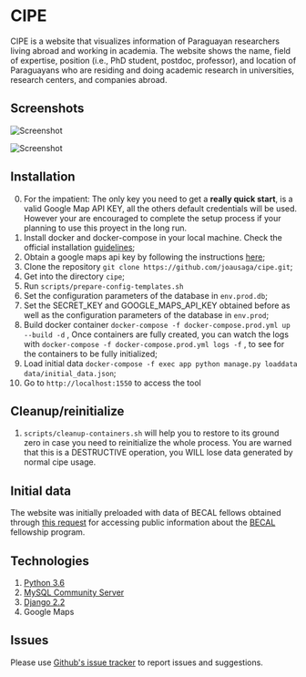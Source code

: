 # CIPE
CIPE is a website that visualizes information of Paraguayan researchers living 
abroad and working in academia. The website shows the name, field of expertise, position 
(i.e., PhD student, postdoc, professor), and location of Paraguayans who are residing and doing 
academic research in universities, research centers, and companies abroad.

## Screenshots

![Screenshot](screenshots/landing.png)

![Screenshot](screenshots/researcher_info.png)

## Installation

0. For the impatient: The only key you need to get a **really quick start**, is a valid Google Map API KEY, all the others default credentials will be used. However your are encouraged to complete the setup process if your planning to use this proyect in the long run.
1. Install docker and docker-compose in your local machine. Check the official installation [guidelines](https://docs.docker.com/install/); 
2. Obtain a google maps api key by following the instructions [here](https://developers.google.com/maps/documentation/embed/get-api-key);
3. Clone the repository `git clone https://github.com/joausaga/cipe.git`;
4. Get into the directory `cipe`;
4. Run `scripts/prepare-config-templates.sh`
5. Set the configuration parameters of the database in `env.prod.db`;
6. Set the SECRET_KEY and GOOGLE_MAPS_API_KEY obtained before as well as the configuration parameters 
of the database in `env.prod`;
7. Build docker container `docker-compose -f docker-compose.prod.yml up --build -d` ,
Once containers are fully created, you can watch the logs with `docker-compose -f docker-compose.prod.yml logs -f` , to see for the containers to be fully initialized;
8. Load initial data `docker-compose -f exec app python manage.py loaddata data/initial_data.json`;
9. Go to `http://localhost:1550` to access the tool

## Cleanup/reinitialize

1. `scripts/cleanup-containers.sh` will help you to restore to its ground zero in case you need to reinitialize the whole process. You are warned that this is a DESTRUCTIVE operation, you WILL lose data generated by normal cipe usage.

## Initial data

The website was initially preloaded with data of BECAL fellows obtained through [this request](https://informacionpublica.paraguay.gov.py/portal/#!/ciudadano/solicitud/24586) 
for  accessing public information about the [BECAL](http://www.becal.gov.py/) fellowship program.

## Technologies

1. [Python 3.6](https://www.python.org/downloads/)
2. [MySQL Community Server](https://www.mysql.com/downloads/)
3. [Django 2.2](https://www.djangoproject.com)
4. Google Maps

## Issues

Please use [Github's issue tracker](https://github.com/joausaga/cipe/issues/new) to report issues and 
suggestions.
